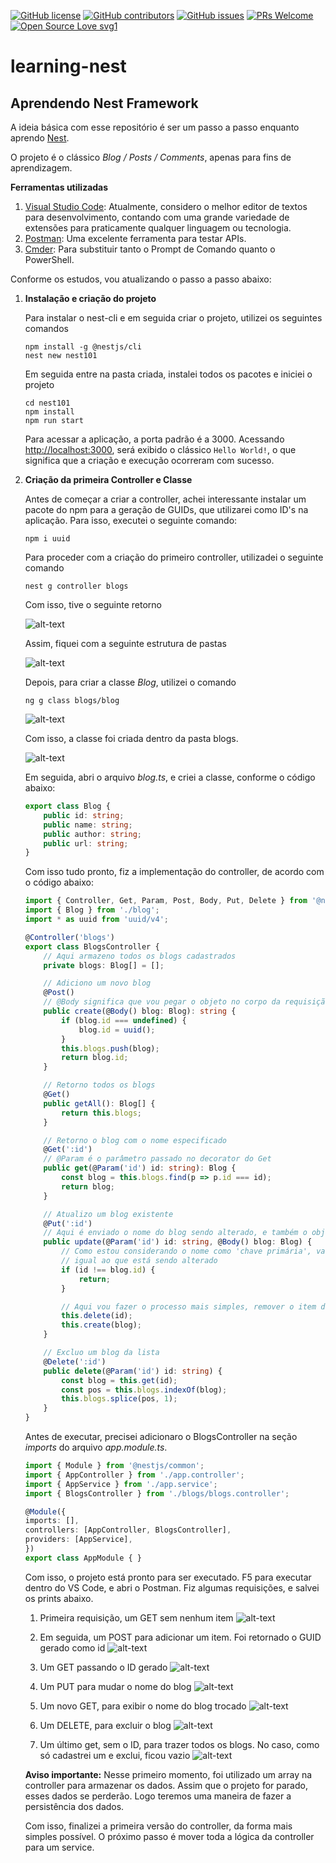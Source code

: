 [![GitHub license](https://img.shields.io/github/license/Naereen/StrapDown.js.svg)](https://github.com/Naereen/StrapDown.js/blob/master/LICENSE)
[![GitHub contributors](https://img.shields.io/github/contributors/Naereen/StrapDown.js.svg)](https://GitHub.com/Naereen/StrapDown.js/graphs/contributors/)
[![GitHub issues](https://img.shields.io/github/issues/Naereen/StrapDown.js.svg)](https://GitHub.com/Naereen/StrapDown.js/issues/)
[![PRs Welcome](https://img.shields.io/badge/PRs-welcome-brightgreen.svg?style=flat-square)](http://makeapullrequest.com)
[![Open Source Love svg1](https://badges.frapsoft.com/os/v1/open-source.svg?v=103)](https://github.com/ellerbrock/open-source-badges/)


# learning-nest

## Aprendendo Nest Framework

A ideia básica com esse repositório é ser um passo a passo enquanto aprendo [Nest](https://nestjs.com/).

O projeto é o clássico _Blog / Posts / Comments_, apenas para fins de aprendizagem.

**Ferramentas utilizadas**
1. [Visual Studio Code](https://code.visualstudio.com/): Atualmente, considero o melhor editor de textos para desenvolvimento, contando com uma grande variedade de extensões para praticamente qualquer linguagem ou tecnologia.
2. [Postman](https://www.getpostman.com/): Uma excelente ferramenta para testar APIs.
3. [Cmder](https://cmder.net/): Para substituir tanto o Prompt de Comando quanto o PowerShell.

Conforme os estudos, vou atualizando o passo a passo abaixo:

1. **Instalação e criação do projeto**
   
   Para instalar o nest-cli e em seguida criar o projeto, utilizei os seguintes comandos
   ```
   npm install -g @nestjs/cli
   nest new nest101
   ```
   Em seguida entre na pasta criada, instalei todos os pacotes e iniciei o projeto
   ```
   cd nest101
   npm install
   npm run start
   ```
   Para acessar a aplicação, a porta padrão é a 3000.
   Acessando [http://localhost:3000](http://localhost:3000/), será exibido o clássico ```Hello World!```, o que significa que a criação e execução ocorreram com sucesso.

2. **Criação da primeira Controller e Classe**

    Antes de começar a criar a controller, achei interessante instalar um pacote do npm para a geração de GUIDs, que utilizarei como ID's na aplicação. Para isso, executei o seguinte comando:

    ```
    npm i uuid
    ```

    Para proceder com a criação do primeiro controller, utilizadei o seguinte comando
    ```
    nest g controller blogs
    ```
    Com isso, tive o seguinte retorno


    ![alt-text][criacao-controller-blogs]

    Assim, fiquei com a seguinte estrutura de pastas


    ![alt-text][vs-code-controller-blogs]

    Depois, para criar a classe _Blog_, utilizei o comando 

    ```
    ng g class blogs/blog
    ```

    ![alt-text][criacao-classe-blog]

    Com isso, a classe foi criada dentro da pasta blogs.

    ![alt-text][vs-code-classe-blog]

    Em seguida, abri o arquivo _blog.ts_, e criei a classe, conforme o código abaixo:

    ```typescript
    export class Blog {
        public id: string;
        public name: string;
        public author: string;
        public url: string;
    }
    ```

    Com isso tudo pronto, fiz a implementação do controller, de acordo com o código abaixo:

    ```typescript
    import { Controller, Get, Param, Post, Body, Put, Delete } from '@nestjs/common';
    import { Blog } from './blog';
    import * as uuid from 'uuid/v4';

    @Controller('blogs')
    export class BlogsController {
        // Aqui armazeno todos os blogs cadastrados
        private blogs: Blog[] = [];

        // Adiciono um novo blog
        @Post()
        // @Body significa que vou pegar o objeto no corpo da requisição
        public create(@Body() blog: Blog): string {
            if (blog.id === undefined) {
                blog.id = uuid();
            }
            this.blogs.push(blog);
            return blog.id;
        }

        // Retorno todos os blogs
        @Get()
        public getAll(): Blog[] {
            return this.blogs;
        }

        // Retorno o blog com o nome especificado
        @Get(':id')
        // @Param é o parâmetro passado no decorator do Get
        public get(@Param('id') id: string): Blog {
            const blog = this.blogs.find(p => p.id === id);
            return blog;
        }

        // Atualizo um blog existente
        @Put(':id')
        // Aqui é enviado o nome do blog sendo alterado, e também o objeto com as alterações
        public update(@Param('id') id: string, @Body() blog: Blog) {
            // Como estou considerando o nome como 'chave primária', valido por ele se o enviado é
            // igual ao que está sendo alterado
            if (id !== blog.id) {
                return;
            }

            // Aqui vou fazer o processo mais simples, remover o item do array e adicionar novamente
            this.delete(id);
            this.create(blog);
        }

        // Excluo um blog da lista
        @Delete(':id')
        public delete(@Param('id') id: string) {
            const blog = this.get(id);
            const pos = this.blogs.indexOf(blog);
            this.blogs.splice(pos, 1);
        }
    }
    ```

    Antes de executar, precisei adicionaro o BlogsController na seção _imports_ do arquivo _app.module.ts_.

    ```typescript
    import { Module } from '@nestjs/common';
    import { AppController } from './app.controller';
    import { AppService } from './app.service';
    import { BlogsController } from './blogs/blogs.controller';

    @Module({
    imports: [],
    controllers: [AppController, BlogsController],
    providers: [AppService],
    })
    export class AppModule { }
    ```

    Com isso, o projeto está pronto para ser executado. F5 para executar dentro do VS Code, e abri o Postman.
    Fiz algumas requisições, e salvei os prints abaixo.
    
    1. Primeira requisição, um GET sem nenhum item
    ![alt-text][primeiro-get]

    2. Em seguida, um POST para adicionar um item. Foi retornado o GUID gerado como id
    ![alt-text][primeiro-post]

    3. Um GET passando o ID gerado
    ![alt-text][primeiro-get-post]
    
    4. Um PUT para mudar o nome do blog
    ![alt-text][primeiro-put]

    5. Um novo GET, para exibir o nome do blog trocado
    ![alt-text][primeiro-get-put]

    6. Um DELETE, para excluir o blog
    ![alt-text][primeiro-delete]

    7. Um último get, sem o ID, para trazer todos os blogs. No caso, como só cadastrei um e exclui, ficou vazio
    ![alt-text][primeiro-get-delete]

    **Aviso importante:** Nesse primeiro momento, foi utilizado um array na controller para armazenar os dados. Assim que o projeto for parado, esses dados se perderão. Logo teremos uma maneira de fazer a persistência dos dados.

    Com isso, finalizei a primeira versão do controller, da forma mais simples possível. O próximo passo é mover toda a lógica da controller para um service.

[criacao-controller-blogs]: images/01-criando-controller-blogs.png "Resultado da criaçao do controller Blogs"
[vs-code-controller-blogs]: images/02-estrutura-vscode-controller.png "Estrutura de pastas do projeto no VS Code"
[criacao-classe-blog]: images/03-criando-classe-blog.png "Resultado da criação da classe Blog"
[vs-code-classe-blog]: images/04-estrutrura-vscode-blog.png "Estrutura de pastas após a criação da classe Blog"
[primeiro-get]: images/06-get-vazio-primeira-requisicao.png "Primeira requisição GET da API"
[primeiro-post]: images/07-POST-Blog-Teste.png "POST para a criação do primeiro blog"
[primeiro-get-post]: images/09-GET-passando-id.png "GET passando o ID gerado do blog"
[primeiro-put]: images/10-PUT-trocando-nome.png "PUT trocando o nome do blog"
[primeiro-get-put]: images/11-GET-apos-troca-nome.png "GET trazendo o blog, já com o nome trocado"
[primeiro-delete]: images/12-DELETE.png "DELETE para excluir o blog"
[primeiro-get-delete]: images/13-GET-sem-itens-apos-DELETE.png "GET para validar a exclusão do blog"